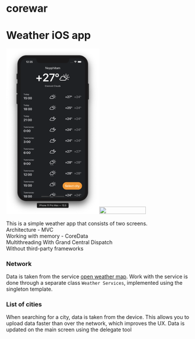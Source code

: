 # corewar
# Weather iOS app
<img src="images/weather_app_main_screen.png" width="50%" height="50%"><img src="images/weather_app_cities_list.png" width="50%" height="50%">

This is a simple weather app that consists of two screens.  
Architecture - MVC  
Working with memory - CoreData  
Multithreading With Grand Central Dispatch  
Without third-party frameworks

### Network
Data is taken from the service [open weather map](https://openweathermap.org). Work with the service is done through a separate class `Weather Services`, implemented using the singleton template.

### List of cities
When searching for a city, data is taken from the device. This allows you to upload data faster than over the network, which improves the UX. Data is updated on the main screen using the delegate tool
